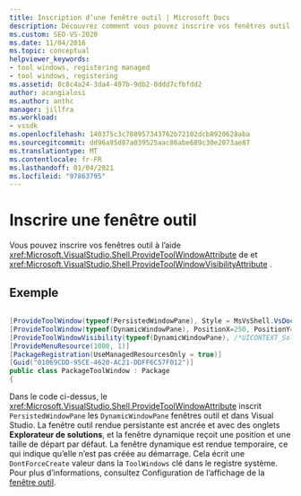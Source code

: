 ```yaml
---
title: Inscription d’une fenêtre outil | Microsoft Docs
description: Découvrez comment vous pouvez inscrire vos fenêtres outil avec Visual Studio à l’aide de aucun ProvideToolWindowAttribute et ProvideToolWindowVisibilityAttribute.
ms.custom: SEO-VS-2020
ms.date: 11/04/2016
ms.topic: conceptual
helpviewer_keywords:
- tool windows, registering managed
- tool windows, registering
ms.assetid: 8c8c4a24-3da4-497b-9db2-0ddd7cfbfdd2
author: acangialosi
ms.author: anthc
manager: jillfra
ms.workload:
- vssdk
ms.openlocfilehash: 140375c3c708957343762b72102dcb8920628aba
ms.sourcegitcommit: dd96a95d87a039525aac86abe689c30e2073ae87
ms.translationtype: MT
ms.contentlocale: fr-FR
ms.lasthandoff: 01/04/2021
ms.locfileid: "97863795"
---
```

# <a name="register-a-tool-window"></a>Inscrire une fenêtre outil
Vous pouvez inscrire vos fenêtres outil à l’aide <xref:Microsoft.VisualStudio.Shell.ProvideToolWindowAttribute> de et  <xref:Microsoft.VisualStudio.Shell.ProvideToolWindowVisibilityAttribute> .

## <a name="example"></a>Exemple

```csharp

[ProvideToolWindow(typeof(PersistedWindowPane), Style = MsVsShell.VsDockStyle.Tabbed, Window = "3ae79031-e1bc-11d0-8f78-00a0c9110057")]
[ProvideToolWindow(typeof(DynamicWindowPane), PositionX=250, PositionY=250, Width=160, Height=180, Transient=true)]
[ProvideToolWindowVisibility(typeof(DynamicWindowPane), /*UICONTEXT_SolutionExists*/"f1536ef8-92ec-443c-9ed7-fdadf150da82")]
[ProvideMenuResource(1000, 1)]
[PackageRegistration(UseManagedResourcesOnly = true)]
[Guid("01069CDD-95CE-4620-AC21-DDFF6C57F012")]
public class PackageToolWindow : Package
{
```

 Dans le code ci-dessus, le <xref:Microsoft.VisualStudio.Shell.ProvideToolWindowAttribute> inscrit `PersistedWindowPane` les `DynamicWindowPane` fenêtres outil et dans Visual Studio. La fenêtre outil rendue persistante est ancrée et avec des onglets **Explorateur de solutions**, et la fenêtre dynamique reçoit une position et une taille de départ par défaut. La fenêtre dynamique est rendue temporaire, ce qui indique qu’elle n’est pas créée au démarrage. Cela écrit une `DontForceCreate` valeur dans la `ToolWindows` clé dans le registre système. Pour plus d’informations, consultez Configuration de l’affichage de la [fenêtre outil](/previous-versions/visualstudio/visual-studio-2015/extensibility/tool-window-display-configuration?preserve-view=true&view=vs-2015).